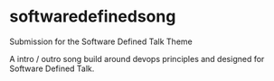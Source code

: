 # softwaredefinedsong
Submission for the Software Defined Talk Theme

A intro / outro song build around devops principles and designed for Software Defined Talk.
